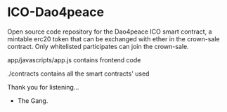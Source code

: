 # ICO-Dao4peace
Open source code repository for the Dao4peace ICO smart contract, a mintable erc20 token that can be exchanged with ether in the crown-sale contract. Only whitelisted participates can join the crown-sale.

app/javascripts/app.js contains frontend code

./contracts contains all the smart contracts' used

Thank you for listening...

   - The Gang.
